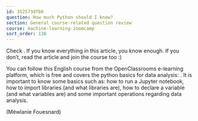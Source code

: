 ```yaml
---
id: 352573dfb0
question: How much Python should I know?
section: General course-related question review
course: machine-learning-zoomcamp
sort_order: 130
---
```


Check . If you know everything in this article, you know enough. If you don’t, read the article and join the course  too :)

You can follow this English course from the OpenClassrooms e-learning platform, which is free and covers the python basics for data analysis:  . It is important to know some basics such as: how to run a Jupyter notebook, how to import libraries (and what libraries are), how to declare a variable (and what variables are) and some important operations regarding data analysis.

(Méwlanie Fouesnard)

